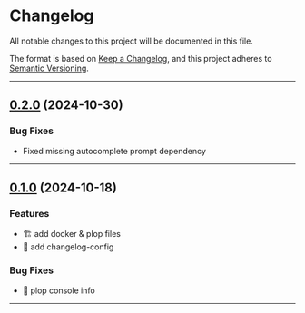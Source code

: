 <!--- BEGIN HEADER -->
# Changelog

All notable changes to this project will be documented in this file.

The format is based on [Keep a Changelog](https://keepachangelog.com/en/1.0.0/),
and this project adheres to [Semantic Versioning](https://semver.org/spec/v2.0.0.html).

---
<!--- END HEADER -->

## [0.2.0](https://github.com/justcoded/dockerize-plop-js/compare/v0.1.0...v0.2.0) (2024-10-30)
### Bug Fixes

* Fixed missing autocomplete prompt dependency


---

## [0.1.0](https://github.com/justcoded/dockerize-plop-js/compare/c11fb61e0409ea1d33490caa0d420a7768bd1286...v1.0.0) (2024-10-18)
### Features

* :building_construction: add docker & plop files
* :memo: add changelog-config

### Bug Fixes

* :memo: plop console info


---

